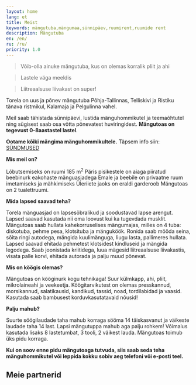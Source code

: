 ```yaml
---
layout: home
lang: et
title: Meist
keywords: mängutuba,mängumaa,sünnipäev,ruumirent,ruumide rent
description: Mängutuba
en: /en/
ru: /ru/
priority: 1.0
---
```


<blockquote>Võib-olla ainuke mängutuba, kus on olemas korralik pliit ja ahi</blockquote>
<blockquote>Lastele väga meeldis</blockquote>
<blockquote>Liitreaalsuse liivakast on super!</blockquote>

Torela on uus ja põnev mängutuba Põhja-Tallinnas, Telliskivi ja Ristiku tänava ristmikul, Kalamaja ja Pelgulinna vahel.

Meil saab tähistada sünnipäevi, lustida mänguhommikutel ja teemaõhtutel ning sügisest saab osa võtta põnevatest huviringidest. **Mängutoas on tegevust 0-8aastastel lastel**.

**Ootame kõiki mängima mänguhommikultele.** Täpsem info siin: [SÜNDMUSED](/syndmused/)


**Mis meil on?**

Lõbutsemiseks on ruumi 185 m<sup>2</sup>
Päris pisikestele on aiaga piiratud beebinurk eakohaste mänguasjadega
Emale ja beebile on privaatne ruum imetamiseks ja mähkimiseks
Üleriiete jaoks on eraldi garderoob
Mängutoas on 2 tualettruumi.

**Mida lapsed saavad teha?**

Torela mänguasjad on lapsesõbralikud ja soodustavad lapse arengut. Lapsed saavad kasutada nii oma loovust kui ka tugevdada musklit.
Mängutoas saab hullata kahekorruselises mängumajas, milles on 4 tuba: diskotuba, pehme pesa, klotsituba ja mänguköök. Ronida saab mööda seina, sõita ringi autodega, mängida kuulimänguga, liugu lasta, pallimeres hullata.
Lapsed saavad ehitada pehmetest klotsidest kindluseid ja mängida legodega. Saab joonistada kriitidega, luua mägesid liitreaalsuse liivakastis, visata palle korvi, ehitada autorada ja palju muud põnevat. 

**Mis on köögis olemas?**

Mängutoas on kööginurk kogu tehnikaga! Suur külmkapp, ahi, pliit, mikrolaineahi ja veekeetja. Köögitarvikutest on olemas presskannud, morsikannud, salatikausid, kandikud, tassid, noad, tordilabidad ja vaasid. Kasutada saab bambusest korduvkasutatavaid nõusid!

**Palju mahub?**

Suurte söögilaudade taha mahub korraga sööma 14 täiskasvanut ja väikeste laudade taha 14 last. Lapsi mängutuppa mahub aga palju rohkem! Võimalus kasutada lisaks 8 lastetumbat, 3 tooli, 2 väikest lauda.
Mängutoas toimub üks pidu korraga.

**Kui on soov enne pidu mängutoaga tutvuda, siis saab seda teha mänguhommikutel või leppida kokku sobiv aeg telefoni või e-posti teel.**

## Meie partnerid
